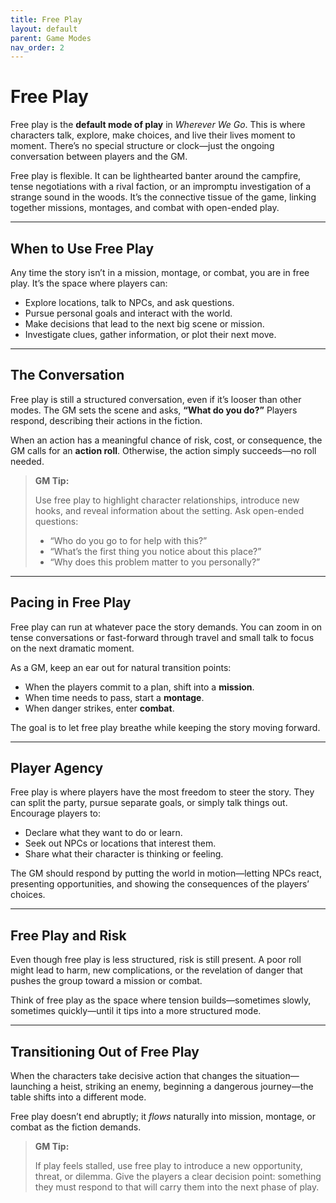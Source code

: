 ```yaml
---
title: Free Play
layout: default
parent: Game Modes
nav_order: 2
---
```


# Free Play  

Free play is the **default mode of play** in *Wherever We Go*. This is where characters talk, explore, make choices, and live their lives moment to moment. There’s no special structure or clock—just the ongoing conversation between players and the GM.  

Free play is flexible. It can be lighthearted banter around the campfire, tense negotiations with a rival faction, or an impromptu investigation of a strange sound in the woods. It’s the connective tissue of the game, linking together missions, montages, and combat with open-ended play.  

---

## When to Use Free Play  

Any time the story isn’t in a mission, montage, or combat, you are in free play. It’s the space where players can:  

- Explore locations, talk to NPCs, and ask questions.
- Pursue personal goals and interact with the world.
- Make decisions that lead to the next big scene or mission.
- Investigate clues, gather information, or plot their next move.

---

## The Conversation  

Free play is still a structured conversation, even if it’s looser than other modes. The GM sets the scene and asks, **“What do you do?”** Players respond, describing their actions in the fiction.  

When an action has a meaningful chance of risk, cost, or consequence, the GM calls for an **action roll**. Otherwise, the action simply succeeds—no roll needed.  

> **GM Tip:**  
> 
> Use free play to highlight character relationships, introduce new hooks, and reveal information about the setting. Ask open-ended questions:  
> - “Who do you go to for help with this?”  
> - “What’s the first thing you notice about this place?”  
> - “Why does this problem matter to you personally?”  

---

## Pacing in Free Play  

Free play can run at whatever pace the story demands. You can zoom in on tense conversations or fast-forward through travel and small talk to focus on the next dramatic moment.  

As a GM, keep an ear out for natural transition points:  
- When the players commit to a plan, shift into a **mission**.  
- When time needs to pass, start a **montage**.  
- When danger strikes, enter **combat**.  

The goal is to let free play breathe while keeping the story moving forward.  

---

## Player Agency  

Free play is where players have the most freedom to steer the story. They can split the party, pursue separate goals, or simply talk things out. Encourage players to:  

- Declare what they want to do or learn.  
- Seek out NPCs or locations that interest them.  
- Share what their character is thinking or feeling.  

The GM should respond by putting the world in motion—letting NPCs react, presenting opportunities, and showing the consequences of the players’ choices.  

---

## Free Play and Risk  

Even though free play is less structured, risk is still present. A poor roll might lead to harm, new complications, or the revelation of danger that pushes the group toward a mission or combat.  

Think of free play as the space where tension builds—sometimes slowly, sometimes quickly—until it tips into a more structured mode.  

---

## Transitioning Out of Free Play  

When the characters take decisive action that changes the situation—launching a heist, striking an enemy, beginning a dangerous journey—the table shifts into a different mode.  

Free play doesn’t end abruptly; it *flows* naturally into mission, montage, or combat as the fiction demands.  

> **GM Tip:**  
> 
> If play feels stalled, use free play to introduce a new opportunity, threat, or dilemma. Give the players a clear decision point: something they must respond to that will carry them into the next phase of play.

